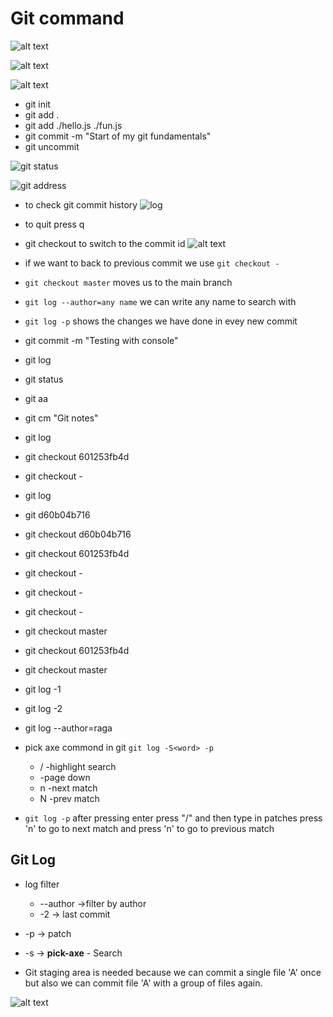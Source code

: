 # Git command

![alt text](https://i.imgur.com/8fZpxc2.png)

![alt text](https://i.imgur.com/v7WZ3Ur.png)

![alt text](https://i.imgur.com/jgtcECA.png)

- git init
- git add .
- git add ./hello.js ./fun.js
- git commit -m "Start of my git fundamentals"
- git uncommit

![git status](https://i.imgur.com/WHyeDjM.png)

![git address](https://i.imgur.com/KwqWcmh.png)

- to check git commit history
  ![log](https://i.imgur.com/KxnCPYO.png)

- to quit press q
- git checkout to switch to the commit id
  ![alt text](https://i.imgur.com/YHkiv9R.png)

- if we want to back to previous commit we use `git checkout -`

- `git checkout master` moves us to the main branch

- `git log --author=any name`
  we can write any name to search with

- `git log -p` shows the changes we have done in evey new commit

- git commit -m "Testing with console"
- git log
- git status
- git aa
- git cm "Git notes"
- git log
- git checkout 601253fb4d
- git checkout -
- git log
- git d60b04b716
- git checkout d60b04b716
- git checkout 601253fb4d
- git checkout -
- git checkout -
- git checkout -
- git checkout master
- git checkout 601253fb4d
- git checkout master
- git log -1
- git log -2
- git log --author=raga
- pick axe commond in git
  `git log -S<word> -p`
  - /<word> -highlight search
  - <space> -page down
  - n -next match
  - N -prev match
- `git log -p` after pressing enter press "/" and then type <word> in patches press 'n' to go to next match and press 'n' to go to previous match

## Git Log

- log filter
  - --author ->filter by author
  - -2 -> last commit
- -p -> patch
- -s -> **pick-axe** - Search

- Git staging area is needed because we can commit a single file 'A' once but also we can commit file 'A' with a group of files again.

![alt text](https://i.imgur.com/9kNzm84.png)
